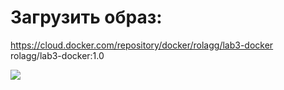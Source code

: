 # Загрузить образ:
https://cloud.docker.com/repository/docker/rolagg/lab3-docker \
rolagg/lab3-docker:1.0

![](https://raw.githubusercontent.com/rolagg/OS-admin-labs/master/lab3-docker/success!!!.png)
